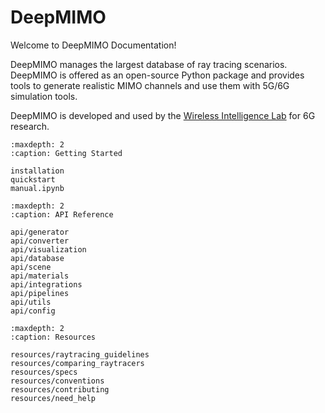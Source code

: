 # DeepMIMO

Welcome to DeepMIMO Documentation!

DeepMIMO manages the largest database of ray tracing scenarios. DeepMIMO is offered as an open-source Python package and provides tools to generate realistic MIMO channels and use them with 5G/6G simulation tools.

DeepMIMO is developed and used by the [Wireless Intelligence Lab](https://wi-lab.net/) for 6G research.


```{toctree}
:maxdepth: 2
:caption: Getting Started

installation
quickstart
manual.ipynb
```

```{toctree}
:maxdepth: 2
:caption: API Reference

api/generator
api/converter
api/visualization
api/database
api/scene
api/materials
api/integrations
api/pipelines
api/utils
api/config
```

```{toctree}
:maxdepth: 2
:caption: Resources

resources/raytracing_guidelines
resources/comparing_raytracers
resources/specs
resources/conventions
resources/contributing
resources/need_help
```
